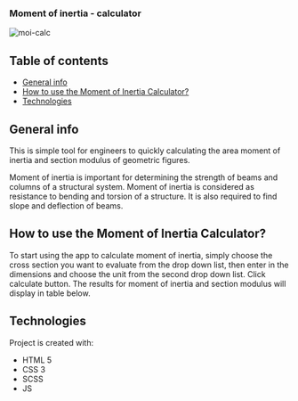 ### Moment of inertia - calculator

![moi-calc](https://i.postimg.cc/vBWjbCFB/moi.png)

## Table of contents
* [General info](#general-info)
* [How to use the Moment of Inertia Calculator?](#features)
* [Technologies](#technologies)

## General info
This is simple tool for engineers to quickly calculating the area moment of inertia and section modulus of geometric figures. 

Moment of inertia is important for determining the strength of beams and columns of a structural system. Moment of inertia is considered as resistance to bending and torsion of a structure. It is also required to find slope and deflection of beams.

## How to use the Moment of Inertia Calculator?
To start using the app to calculate moment of inertia, simply choose the cross section you want to evaluate from the drop down list, then enter in the dimensions and choose the unit from the second drop down list. Click calculate button. The results for moment of inertia and section modulus will display in table below.
	
## Technologies
Project is created with:
* HTML 5
* CSS 3
* SCSS
* JS


